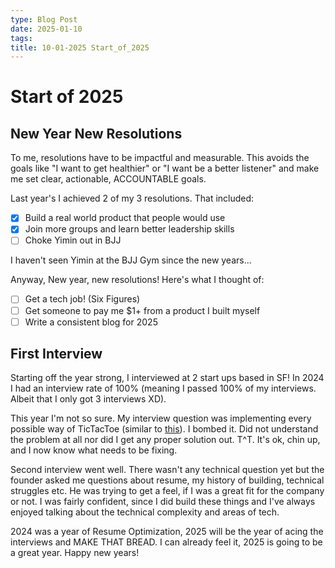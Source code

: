 ```yaml
---
type: Blog Post
date: 2025-01-10
tags: 
title: 10-01-2025 Start_of_2025
---
```

# Start of 2025
## New Year New Resolutions
To me, resolutions have to be impactful and measurable. This avoids the goals like "I want to get healthier" or "I want be a better listener" and make me set clear, actionable, ACCOUNTABLE goals.

Last year's I achieved 2 of my 3 resolutions. That included:
- [x] Build a real world product that people would use
- [x] Join more groups and learn better leadership skills
- [ ] Choke Yimin out in BJJ

I haven't seen Yimin at the BJJ Gym since the new years...

Anyway, New year, new resolutions! Here's what I thought of:
- [ ] Get a tech job! (Six Figures)
- [ ] Get someone to pay me $1+ from a product I built myself
- [ ] Write a consistent blog for 2025 

## First Interview
Starting off the year strong, I interviewed at 2 start ups based in SF! In 2024 I had an interview rate of 100% (meaning I passed 100% of my interviews. Albeit that I only got 3 interviews XD). 

This year I'm not so sure. My interview question was implementing every possible way of TicTacToe (similar to [this](https://leetcode.com/problems/valid-tic-tac-toe-state/description/)). I bombed it. Did not understand the problem at all nor did I get any proper solution out. T^T. It's ok, chin up, and I now know what needs to be fixing. 

Second interview went well. There wasn't any technical question yet but the founder asked me questions about resume, my history of building, technical struggles etc. He was trying to get a feel, if I was a great fit for the company or not. I was fairly confident, since I did build these things and I've always enjoyed talking about the technical complexity and areas of tech. 

2024 was a year of Resume Optimization, 2025 will be the year of acing the interviews and MAKE THAT BREAD. I can already feel it, 2025 is going to be a great year. Happy new years! 